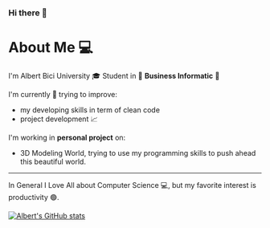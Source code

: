 ### Hi there 👋
# About Me 💻

  I'm Albert Bici	University 🎓 Student in &#x1F4D8; **Business Informatic** &#x1F4D8;
  
  I'm currently 🎯 trying to improve:
  - my developing skills in term of clean code
  - project development 📈
  
  I'm working in **personal project** on:
  - 3D Modeling World, trying to use my programming skills to push ahead this beautiful world.
  
---
In General I Love All about Computer Science 💻, but my favorite interest is productivity 🟢.


[![Albert's GitHub stats](https://github-readme-stats.vercel.app/api?username=os3albert&show_icons=true&title_color=000&text_color=000&icon_color=000&bg_color=FFF&border_color=000)](https://github.com/anuraghazra/github-readme-stats)


<!--
**os3albert/os3albert** is a ✨ _special_ ✨ repository because its `README.md` (this file) appears on your GitHub profile.

Here are some ideas to get you started:

- 🔭 I’m currently working on ...
- 🌱 I’m currently learning ...
- 👯 I’m looking to collaborate on ...
- 🤔 I’m looking for help with ...
- 💬 Ask me about ...
- 📫 How to reach me: ...
- 😄 Pronouns: ...
- ⚡ Fun fact: ...
-->

